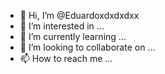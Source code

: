 - 👋 Hi, I’m @Eduardoxdxdxdxx
- 👀 I’m interested in ...
- 🌱 I’m currently learning ...
- 💞️ I’m looking to collaborate on ...
- 📫 How to reach me ...

<!---
Eduardoxdxdxdxx/Eduardoxdxdxdxx is a ✨ special ✨ repository because its `README.md` (this file) appears on your GitHub profile.
You can click the Preview link to take a look at your changes.
--->
